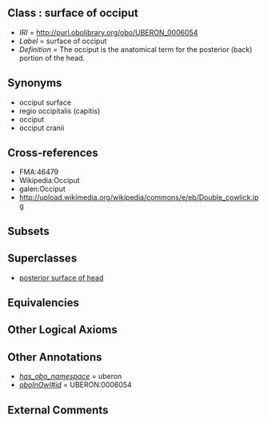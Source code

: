 
## Class : surface of occiput

 * *IRI* = http://purl.obolibrary.org/obo/UBERON_0006054
 * *Label* = surface of occiput
 * *Definition* = The occiput is the anatomical term for the posterior (back) portion of the head.

## Synonyms

 * occiput surface
 * regio occipitalis (capitis)
 * occiput
 * occiput cranii

## Cross-references

 * FMA:46479
 * Wikipedia:Occiput
 * galen:Occiput
 * http://upload.wikimedia.org/wikipedia/commons/e/eb/Double_cowlick.jpg

## Subsets


## Superclasses

 * [posterior surface of head](../../UBERON/56/UBERON_0006056.md)

## Equivalencies


## Other Logical Axioms


## Other Annotations

 * *[has_obo_namespace](../../ce/oboInOwl#hasOBONamespace.md)* = uberon
 * *[oboInOwl#id](../../id/oboInOwl#id.md)* = UBERON:0006054

## External Comments

